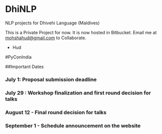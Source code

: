 # DhiNLP
NLP projects for Dhivehi Language (Maldives)



This is a Private Project for now. It is now hosted in Bitbucket. Email me at mohshahud@gmail.com to Collaborate.
- Hud

#PyConIndia

##Important Dates

### July 1: Proposal submission deadline
### July 29 : Workshop finalization and first round decision for talks
### August 12 - Final round decision for talks
### September 1 - Schedule announcement on the website
